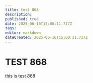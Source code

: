 ```yaml
---
title: test 868
description: 
published: true
date: 2025-06-16T15:00:11.717Z
tags: 
editor: markdown
dateCreated: 2025-06-16T15:00:11.717Z
---
```


# TEST 868
this is test 868
